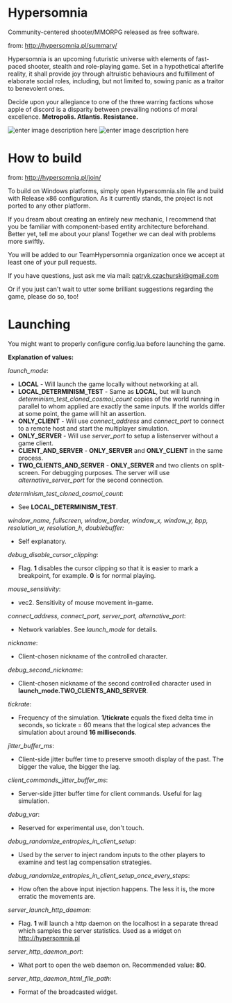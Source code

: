 # Hypersomnia
Community-centered shooter/MMORPG released as free software.

from: http://hypersomnia.pl/summary/

Hypersomnia is an upcoming futuristic universe with elements of fast-paced shooter, stealth and role-playing game.
Set in a hypothetical afterlife reality, it shall provide joy through altruistic behaviours and fulfillment of elaborate social roles,
including, but not limited to, sowing panic as a traitor to benevolent ones.



Decide upon your allegiance to one of the three warring factions whose apple of discord is a disparity between prevailing notions of moral excellence.
**Metropolis. Atlantis. Resistance.**

![enter image description here][1]
![enter image description here][2]

  [1]: http://hypersomnia.pl/pics/summary.png
  [2]: http://hypersomnia.pl/pics/13.Green-charge.png
  
# How to build
from: http://hypersomnia.pl/join/

To build on Windows platforms, simply open Hypersomnia.sln file and build with Release x86 configuration.
As it currently stands, the project is not ported to any other platform.

If you dream about creating an entirely new mechanic, I recommend that you be familiar with component-based entity architecture beforehand.
Better yet, tell me about your plans! Together we can deal with problems more swiftly.

You will be added to our TeamHypersomnia organization once we accept at least one of your pull requests.

If you have questions, just ask me via mail: patryk.czachurski@gmail.com

Or if you just can't wait to utter some brilliant suggestions regarding the game, please do so, too!

# Launching

You might want to properly configure config.lua before launching the game.

**Explanation of values:**

*launch_mode*:
- **LOCAL** - Will launch the game locally without networking at all.
- **LOCAL_DETERMINISM_TEST** - Same as **LOCAL**, but will launch *determinism_test_cloned_cosmoi_count* copies of the world running in parallel to whom applied are exactly the same inputs. If the worlds differ at some point, the game will hit an assertion.
- **ONLY_CLIENT** - Will use *connect_address* and *connect_port* to connect to a remote host and start the multiplayer simulation.
- **ONLY_SERVER** - Will use *server_port* to setup a listenserver without a game client.
- **CLIENT_AND_SERVER** - **ONLY_SERVER** and **ONLY_CLIENT** in the same process.
- **TWO_CLIENTS_AND_SERVER** - **ONLY_SERVER** and two clients on split-screen. For debugging purposes. The server will use *alternative_server_port* for the second connection.

*determinism_test_cloned_cosmoi_count*:
- See **LOCAL_DETERMINISM_TEST**.

*window_name,
fullscreen,
window_border,
window_x,
window_y,
bpp,
resolution_w,
resolution_h,
doublebuffer:*
- Self explanatory.

*debug_disable_cursor_clipping*:
- Flag. **1** disables the cursor clipping so that it is easier to mark a breakpoint, for example. **0** is for normal playing.

*mouse_sensitivity*:
- vec2. Sensitivity of mouse movement in-game.

*connect_address, connect_port, server_port, alternative_port*:
- Network variables. See *launch_mode* for details.

*nickname*:
- Client-chosen nickname of the controlled character.

*debug_second_nickname*:
- Client-chosen nickname of the second controlled character used in **launch_mode.TWO_CLIENTS_AND_SERVER**.

*tickrate*:
- Frequency of the simulation. **1/tickrate** equals the fixed delta time in seconds, so tickrate = 60 means that the logical step advances the simulation about around **16 milliseconds**.

*jitter_buffer_ms*:
- Client-side jitter buffer time to preserve smooth display of the past. The bigger the value, the bigger the lag.

*client_commands_jitter_buffer_ms*:
- Server-side jitter buffer time for client commands. Useful for lag simulation.

*debug_var*:
- Reserved for experimental use, don't touch.

*debug_randomize_entropies_in_client_setup*:
- Used by the server to inject random inputs to the other players to examine and test lag compensation strategies.

*debug_randomize_entropies_in_client_setup_once_every_steps*:
- How often the above input injection happens. The less it is, the more erratic the movements are.

*server_launch_http_daemon*:
- Flag. **1** will launch a http daemon on the localhost in a separate thread which samples the server statistics. Used as a widget on http://hypersomnia.pl

*server_http_daemon_port*:
- What port to open the web daemon on. Recommended value: **80**.

*server_http_daemon_html_file_path*:
- Format of the broadcasted widget.
